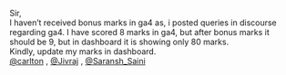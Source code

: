 Sir,  
I haven’t received bonus marks in ga4 as, i posted queries in discourse
regarding ga4. I have scored 8 marks in ga4, but after bonus marks it should
be 9, but in dashboard it is showing only 80 marks.  
Kindly, update my marks in dashboard.  
[@carlton](/u/carlton) , [@Jivraj](/u/jivraj) ,
[@Saransh_Saini](/u/saransh_saini)